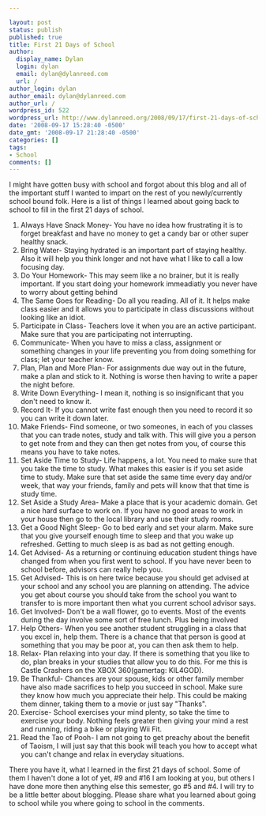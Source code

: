 ```yaml
---

layout: post
status: publish
published: true
title: First 21 Days of School
author:
  display_name: Dylan
  login: dylan
  email: dylan@dylanreed.com
  url: /
author_login: dylan
author_email: dylan@dylanreed.com
author_url: /
wordpress_id: 522
wordpress_url: http://www.dylanreed.org/2008/09/17/first-21-days-of-school/
date: '2008-09-17 15:28:40 -0500'
date_gmt: '2008-09-17 21:28:40 -0500'
categories: []
tags:
- School
comments: []
---
```


I might have gotten busy with school and forgot about this blog and all of the important stuff I wanted to impart on the rest of you newly/currently school bound folk. Here is a list of things I learned about going back to school to fill in the first 21 days of school.

  1. Always Have Snack Money- You have no idea how frustrating it is to forget breakfast and have no money to get a candy bar or other super healthy snack.
  2. Bring Water- Staying hydrated is an important part of staying healthy. Also it will help you think longer and not have what I like to call a low focusing day.
  3. Do Your Homework- This may seem like a no brainer, but it is really important. If you start doing your homework immeadiatly you never have to worry about getting behind
  4. The Same Goes for Reading- Do all you reading. All of it. It helps make class easier and it allows you to participate in class discussions without looking like an idiot.
  5. Participate in Class- Teachers love it when you are an active participant. Make sure that you are participating not interrupting.
  6. Communicate- When you have to miss a class, assignment or something changes in your life preventing you from doing something for class; let your teacher know.
  7. Plan, Plan and More Plan- For assignments due way out in the future, make a plan and stick to it. Nothing is worse then having to write a paper the night before.
  8. Write Down Everything- I mean it, nothing is so insignificant that you don't need to know it.
  9. Record It- If you cannot write fast enough then you need to record it so you can write it down later.
  10. Make Friends- Find someone, or two someones, in each of you classes that you can trade notes, study and talk with. This will give you a person to get note from and they can then get notes from you, of course this means you have to take notes.
  11. Set Aside Time to Study- Life happens, a lot. You need to make sure that you take the time to study. What makes this easier is if you set aside time to study. Make sure that set aside the same time every day and/or week, that way your friends, family and pets will know that that time is study time.
  12. Set Aside a Study Area- Make a place that is your academic domain. Get a nice hard surface to work on. If you have no good areas to work in your house then go to the local library and use their study rooms.
  13. Get a Good Night Sleep- Go to bed early and set your alarm. Make sure that you give yourself enough time to sleep and that you wake up refreshed. Getting to much sleep is as bad as not getting enough.
  14. Get Advised- As a returning or continuing education student things have changed from when you first went to school. If you have never been to school before, advisors can really help you.
  15. Get Advised- This is on here twice because you should get advised at your school and any school you are planning on attending. The advice you get about course you should take from the school you want to transfer to is more important then what you current school advisor says.
  16. Get Involved- Don't be a wall flower, go to events. Most of the events during the day involve some sort of free lunch. Plus being involved
  17. Help Others- When you see another student struggling in a class that you excel in, help them. There is a chance that that person is good at something that you may be poor at, you can then ask them to help.
  18. Relax- Plan relaxing into your day. If there is something that you like to do, plan breaks in your studies that allow you to do this. For me this is Castle Crashers on the XBOX 360(gamertag: KIL4GOD).
  19. Be Thankful- Chances are your spouse, kids or other family member have also made sacrifices to help you succeed in school. Make sure they know how much you appreciate their help. This could be making them dinner, taking them to a movie or just say "Thanks".
  20. Exercise- School exercises your mind plenty, so take the time to exercise your body. Nothing feels greater then giving your mind a rest and running, riding a bike or playing Wii Fit.
  21. Read the Tao of Pooh- I am not going to get preachy about the benefit of Taoism, I will just say that this book will teach you how to accept what you can't change and relax in everyday situations.
  


  
There you have it, what I learned in the first 21 days of school. Some of them I haven't done a lot of yet, #9 and #16 I am looking at you, but others I have done more then anything else this semester, go #5 and #4. I will try to be a little better about blogging. Please share what you learned about going to school while you where going to school in the comments.
